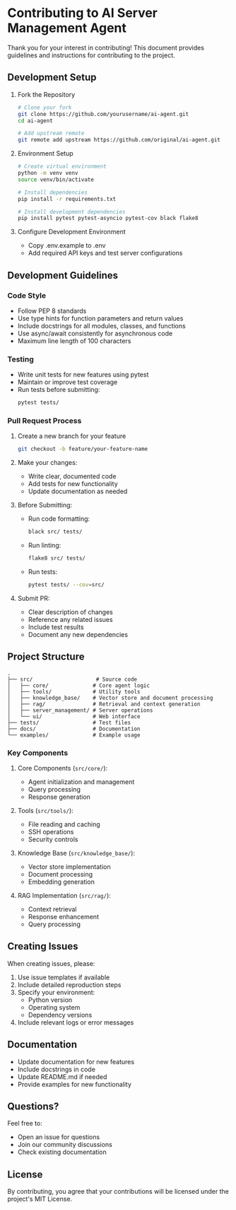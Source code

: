 # Contributing to AI Server Management Agent

Thank you for your interest in contributing! This document provides guidelines and instructions for contributing to the project.

## Development Setup

1. Fork the Repository
   ```bash
   # Clone your fork
   git clone https://github.com/yourusername/ai-agent.git
   cd ai-agent
   
   # Add upstream remote
   git remote add upstream https://github.com/original/ai-agent.git
   ```

2. Environment Setup
   ```bash
   # Create virtual environment
   python -m venv venv
   source venv/bin/activate
   
   # Install dependencies
   pip install -r requirements.txt
   
   # Install development dependencies
   pip install pytest pytest-asyncio pytest-cov black flake8
   ```

3. Configure Development Environment
   - Copy .env.example to .env
   - Add required API keys and test server configurations

## Development Guidelines

### Code Style
- Follow PEP 8 standards
- Use type hints for function parameters and return values
- Include docstrings for all modules, classes, and functions
- Use async/await consistently for asynchronous code
- Maximum line length of 100 characters

### Testing
- Write unit tests for new features using pytest
- Maintain or improve test coverage
- Run tests before submitting:
  ```bash
  pytest tests/
  ```

### Pull Request Process
1. Create a new branch for your feature
   ```bash
   git checkout -b feature/your-feature-name
   ```

2. Make your changes:
   - Write clear, documented code
   - Add tests for new functionality
   - Update documentation as needed

3. Before Submitting:
   - Run code formatting:
     ```bash
     black src/ tests/
     ```
   - Run linting:
     ```bash
     flake8 src/ tests/
     ```
   - Run tests:
     ```bash
     pytest tests/ --cov=src/
     ```

4. Submit PR:
   - Clear description of changes
   - Reference any related issues
   - Include test results
   - Document any new dependencies

## Project Structure

```plaintext
.
├── src/                    # Source code
│   ├── core/              # Core agent logic
│   ├── tools/             # Utility tools
│   ├── knowledge_base/    # Vector store and document processing
│   ├── rag/               # Retrieval and context generation
│   ├── server_management/ # Server operations
│   └── ui/                # Web interface
├── tests/                 # Test files
├── docs/                  # Documentation
└── examples/              # Example usage
```

### Key Components

1. Core Components (`src/core/`):
   - Agent initialization and management
   - Query processing
   - Response generation

2. Tools (`src/tools/`):
   - File reading and caching
   - SSH operations
   - Security controls

3. Knowledge Base (`src/knowledge_base/`):
   - Vector store implementation
   - Document processing
   - Embedding generation

4. RAG Implementation (`src/rag/`):
   - Context retrieval
   - Response enhancement
   - Query processing

## Creating Issues

When creating issues, please:
1. Use issue templates if available
2. Include detailed reproduction steps
3. Specify your environment:
   - Python version
   - Operating system
   - Dependency versions
4. Include relevant logs or error messages

## Documentation

- Update documentation for new features
- Include docstrings in code
- Update README.md if needed
- Provide examples for new functionality

## Questions?

Feel free to:
- Open an issue for questions
- Join our community discussions
- Check existing documentation

## License

By contributing, you agree that your contributions will be licensed under the project's MIT License.
